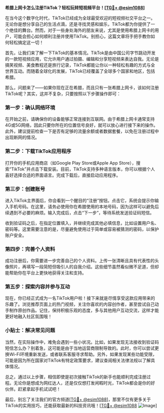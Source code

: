 **希腊上网卡怎么注册TikTok？轻松玩转短视频平台！[[TG💪+ @esim1088](https://t.me/s/esim1088)]**

在当今这个数字化时代，TikTok已经成为全球最受欢迎的短视频社交平台之一。无论你是想分享自己的生活点滴，还是寻找灵感和娱乐，TikTok都为你提供了一个绝佳的舞台。然而，对于一些身处海外的朋友来说，尤其是使用希腊上网卡的用户，可能会担心如何顺利注册并使用TikTok。别担心，这篇文章将手把手教你如何轻松搞定这一切！

首先，让我们来了解一下TikTok的基本情况。TikTok是由中国公司字节跳动开发的一款短视频应用，它允许用户通过拍摄、编辑和分享短视频来表达自我。无论是搞笑视频、美食教程还是旅行记录，TikTok都能让你以一种轻松有趣的方式与全世界互动。而随着全球化的发展，TikTok已经覆盖了全球多个国家和地区，包括希腊。

那么，问题来了——如果你现在正在希腊，而且只有一张希腊上网卡，该如何注册TikTok呢？其实，这并不复杂，只要按照以下步骤操作即可：

### 第一步：确认网络环境

在开始之前，请确保你的设备能够正常连接到互联网。由于希腊上网卡通常支持4G或5G网络，因此只要你所在的位置信号良好，就可以放心进行接下来的操作。此外，建议提前检查一下是否有足够的流量余额或者数据套餐，以免在注册过程中出现断网的情况。

### 第二步：下载TikTok应用程序

打开你的手机应用商店（如Google Play Store或Apple App Store），搜索“TikTok”并点击下载安装。目前，TikTok支持多种语言版本，你可以根据个人喜好选择合适的界面语言。完成下载后，直接启动应用程序。

### 第三步：创建账号

进入TikTok主界面后，你会看到一个醒目的“注册”按钮。点击它，系统会提示你输入手机号码。在这里，请务必使用你在希腊使用的本地号码，因为这样可以避免后续遇到不必要的麻烦。输入完成后，点击“下一步”，等待系统发送验证码短信。

收到验证码之后，在指定位置填入，并继续完成其他必填信息，比如设置用户名、密码等。这里需要注意的是，尽量避免使用过于简单或容易被猜测的密码，以保护账户安全。

### 第四步：完善个人资料

成功注册后，你需要进一步完善自己的个人资料。上传一张清晰且具有代表性的头像照片，再填写一段简短但吸引人的自我介绍。这些细节虽然看似微不足道，但却能帮助你在平台上更快地获得关注和支持。

### 第五步：探索内容并参与互动

现在，你已经正式成为一名TikTok用户啦！接下来就是尽情享受这款应用带来的乐趣了。浏览推荐页面上的热门视频，关注你喜欢的内容创作者，甚至尝试自己动手制作原创作品。记住，保持积极乐观的态度，多与其他用户互动交流，这样才能更好地融入社区氛围哦！

### 小贴士：解决常见问题

当然，在实际操作中，难免会遇到一些小状况。比如，如果发现无法接收到验证码短信怎么办？别着急，这可能是由于当地运营商限制导致的。此时，你可以尝试更换Wi-Fi环境重新发送，或者联系客服寻求帮助。另外，如果发现某些功能受限，可能是因为所在国家对TikTok有特定政策要求，建议查阅相关法律法规以了解具体情况。

总之，通过以上步骤，相信即使是初次接触TikTok的新手也能顺利完成注册过程。无论你是想成为网红达人，还是仅仅想打发闲暇时光，TikTok都会是你的好伙伴。赶紧拿起手机试试吧！

最后，别忘了关注我们的官方频道[[TG💪+ @esim1088](https://t.me/s/esim1088)]，那里不仅有更多关于TikTok的实用技巧，还能获取最新的科技资讯哦！[[TG💪+ @esim1088](https://t.me/s/esim1088) ![Image](https://i.postimg.cc/4NQfJmqS/Snipaste-2025-05-13-00-14-12.png)]